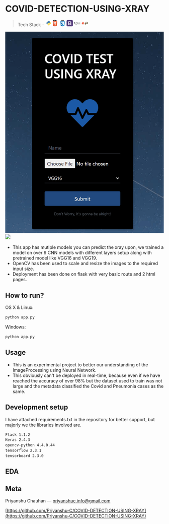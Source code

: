 # COVID-DETECTION-USING-XRAY
> Tech Stack - <code><img height="20" src="https://raw.githubusercontent.com/github/explore/80688e429a7d4ef2fca1e82350fe8e3517d3494d/topics/python/python.png"></code><code><img height = "20" src = "https://raw.githubusercontent.com/github/explore/80688e429a7d4ef2fca1e82350fe8e3517d3494d/topics/html/html.png"></code>
<code><img height = "20" src = "https://raw.githubusercontent.com/github/explore/80688e429a7d4ef2fca1e82350fe8e3517d3494d/topics/css/css.png"></code>
<code><img height = "20" src = "https://raw.githubusercontent.com/github/explore/80688e429a7d4ef2fca1e82350fe8e3517d3494d/topics/bootstrap/bootstrap.png"></code>
<code><img height="20" src="https://raw.githubusercontent.com/github/explore/80688e429a7d4ef2fca1e82350fe8e3517d3494d/topics/flask/flask.png"></code>
<code><img height="20" src="https://raw.githubusercontent.com/github/explore/80688e429a7d4ef2fca1e82350fe8e3517d3494d/topics/git/git.png"></code>



![DEMO APP](README-ASSET/app.gif)
<br>
![](header.png)

- 	This app has mutiple models you can predict the xray upon, we trained a model on over 9 CNN models with different layers setup along with pretrained model like VGG16 and VGG19.
- 	OpenCV has been used to scale and resize the images to the required input size.
- 	Deployment has been done on flask with very basic route and 2 html pages.



## How to run?

OS X & Linux:

```sh
python app.py
```

Windows:

```sh
python app.py
```

## Usage

- This is an experimental project to better our understanding of the ImageProcessing using Neural Network.
- This obviously can't be deployed in real-time, because even if we have reached the accuracy of over 98% but the dataset used to train was not large and the metadata classified the Covid and Pneumonia cases as the same.

## Development setup

I have attached requirements.txt in the repository for better support, but majorly we the libraries involved are.

```sh
Flask 1.1.2
Keras 2.4.3
opencv-python 4.4.0.44
tensorflow 2.3.1
tensorboard 2.3.0
```

## EDA



## Meta

Priyanshu Chauhan –– priyanshuc.info@gmail.com

[https://github.com/Priyanshu-C/COVID-DETECTION-USING-XRAY](https://github.com/Priyanshu-C/COVID-DETECTION-USING-XRAY)


<!-- Markdown link & img dfn's -->
[npm-image]: https://img.shields.io/npm/v/datadog-metrics.svg?style=flat-square
[npm-url]: https://npmjs.org/package/datadog-metrics
[npm-downloads]: https://img.shields.io/npm/dm/datadog-metrics.svg?style=flat-square
[travis-image]: https://img.shields.io/travis/dbader/node-datadog-metrics/master.svg?style=flat-square
[travis-url]: https://travis-ci.org/dbader/node-datadog-metrics
[wiki]: https://github.com/yourname/yourproject/wiki
